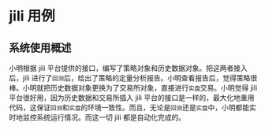 # jili 用例

## 系统使用概述

小明根据 jili 平台提供的接口，编写了策略对象和历史数据对象。把这两者接入后，jili 进行了`回测`后，给出了策略的定量分析报告。小明查看报告后，觉得策略很棒。小明就把历史数据对象更换为了交易所对象，直接进行`实盘`交易。小明觉得 jili 平台很好用，因为历史数据和交易所插入 jili 平台的接口是一样的，最大化地重用代码，这保证`回测`和`实盘`的环境一致性。而且，无论是`回测`还是`实盘`中，小明都能实时地监控系统运行情况。而这一切 jili 都是自动化完成的。
